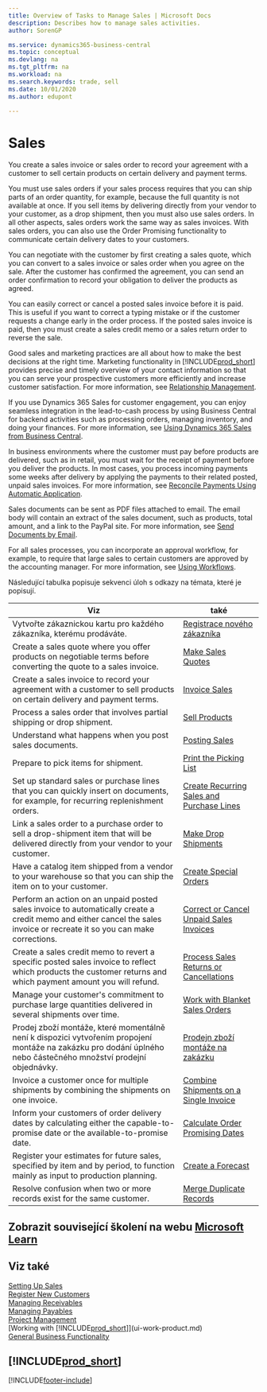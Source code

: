 ```yaml
---
title: Overview of Tasks to Manage Sales | Microsoft Docs
description: Describes how to manage sales activities.
author: SorenGP

ms.service: dynamics365-business-central
ms.topic: conceptual
ms.devlang: na
ms.tgt_pltfrm: na
ms.workload: na
ms.search.keywords: trade, sell
ms.date: 10/01/2020
ms.author: edupont

---
```

# Sales
You create a sales invoice or sales order to record your agreement with a customer to sell certain products on certain delivery and payment terms.

You must use sales orders if your sales process requires that you can ship parts of an order quantity, for example, because the full quantity is not available at once. If you sell items by delivering directly from your vendor to your customer, as a drop shipment, then you must also use sales orders. In all other aspects, sales orders work the same way as sales invoices. With sales orders, you can also use the Order Promising functionality to communicate certain delivery dates to your customers.

You can negotiate with the customer by first creating a sales quote, which you can convert to a sales invoice or sales order when you agree on the sale. After the customer has confirmed the agreement, you can send an order confirmation to record your obligation to deliver the products as agreed.

You can easily correct or cancel a posted sales invoice before it is paid. This is useful if you want to correct a typing mistake or if the customer requests a change early in the order process. If the posted sales invoice is paid, then you must create a sales credit memo or a sales return order to reverse the sale.

Good sales and marketing practices are all about how to make the best decisions at the right time. Marketing functionality in [!INCLUDE[prod_short](includes/prod_short.md)] provides precise and timely overview of your contact information so that you can serve your prospective customers more efficiently and increase customer satisfaction. For more information, see [Relationship Management](marketing-relationship-management.md).

If you use Dynamics 365 Sales for customer engagement, you can enjoy seamless integration in the lead-to-cash process by using Business Central for backend activities such as processing orders, managing inventory, and doing your finances. For more information, see [Using Dynamics 365 Sales from Business Central](marketing-integrate-dynamicscrm.md).

In business environments where the customer must pay before products are delivered, such as in retail, you must wait for the receipt of payment before you deliver the products. In most cases, you process incoming payments some weeks after delivery by applying the payments to their related posted, unpaid sales invoices. For more information, see [Reconcile Payments Using Automatic Application](receivables-how-reconcile-payments-auto-application.md).

Sales documents can be sent as PDF files attached to email. The email body will contain an extract of the sales document, such as products, total amount, and a link to the PayPal site. For more information, see [Send Documents by Email](ui-how-send-documents-email.md).

For all sales processes, you can incorporate an approval workflow, for example, to require that large sales to certain customers are approved by the accounting manager. For more information, see [Using Workflows](across-use-workflows.md).

Následující tabulka popisuje sekvenci úloh s odkazy na témata, které je popisují.

| Viz | také |
| --- | --- |
| Vytvořte zákaznickou kartu pro každého zákazníka, kterému prodáváte. | [Registrace nového zákazníka](sales-how-register-new-customers.md) |
| Create a sales quote where you offer products on negotiable terms before converting the quote to a sales invoice. | [Make Sales Quotes](sales-how-make-offers.md) |
| Create a sales invoice to record your agreement with a customer to sell products on certain delivery and payment terms. | [Invoice Sales](sales-how-invoice-sales.md) |
| Process a sales order that involves partial shipping or drop shipment. | [Sell Products](sales-how-sell-products.md) |
| Understand what happens when you post sales documents. | [Posting Sales](ui-post-sales.md) |
| Prepare to pick items for shipment. | [Print the Picking List](sales-how-print-picking-list.md) |
| Set up standard sales or purchase lines that you can quickly insert on documents, for example, for recurring replenishment orders. | [Create Recurring Sales and Purchase Lines](sales-how-work-standard-lines.md) |
| Link a sales order to a purchase order to sell a drop-shipment item that will be delivered directly from your vendor to your customer. | [Make Drop Shipments](sales-how-drop-shipment.md) |
| Have a catalog item shipped from a vendor to your warehouse so that you can ship the item on to your customer. | [Create Special Orders](sales-how-to-create-special-orders.md) |
| Perform an action on an unpaid posted sales invoice to automatically create a credit memo and either cancel the sales invoice or recreate it so you can make corrections. | [Correct or Cancel Unpaid Sales Invoices](sales-how-correct-cancel-sales-invoice.md) |
| Create a sales credit memo to revert a specific posted sales invoice to reflect which products the customer returns and which payment amount you will refund. | [Process Sales Returns or Cancellations](sales-how-process-sales-returns-cancellations.md) |
| Manage your customer's commitment to purchase large quantities delivered in several shipments over time. | [Work with Blanket Sales Orders](sales-how-to-create-blanket-sales-orders.md) |
| Prodej zboží montáže, které momentálně není k dispozici vytvořením propojení montáže na zakázku pro dodání úplného nebo částečného množství prodejní objednávky. | [Prodejn zboží montáže na zakázku](assembly-how-to-sell-items-assembled-to-order.md) |
| Invoice a customer once for multiple shipments by combining the shipments on one invoice. | [Combine Shipments on a Single Invoice](sales-how-to-combine-shipments-on-a-single-invoice.md) |
| Inform your customers of order delivery dates by calculating either the capable-to-promise date or the available-to-promise date. | [Calculate Order Promising Dates](sales-how-to-calculate-order-promising-dates.md) |
| Register your estimates for future sales, specified by item and by period, to function mainly as input to production planning. | [Create a Forecast](production-how-to-create-a-forecast.md) |
| Resolve confusion when two or more records exist for the same customer. | [Merge Duplicate Records](sales-how-merge-duplicate-records.md) |

## Zobrazit související školení na webu [Microsoft Learn](/learn/paths/sell-items-services-dynamics-365-business-central/)

## Viz také
[Setting Up Sales](sales-setup-sales.md)  
[Register New Customers](sales-how-register-new-customers.md)  
[Managing Receivables](receivables-manage-receivables.md)  
[Managing Payables](payables-manage-payables.md)  
[Project Management](projects-manage-projects.md)    
[Working with [!INCLUDE[prod_short](includes/prod_short.md)]](ui-work-product.md)  
[General Business Functionality](ui-across-business-areas.md)

## [!INCLUDE[prod_short](includes/free_trial_md.md)]


[!INCLUDE[footer-include](includes/footer-banner.md)]
